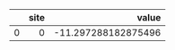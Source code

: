 |    |   site |               value |
|---:|-------:|--------------------:|
|  0 |      0 | -11.297288182875496 |
